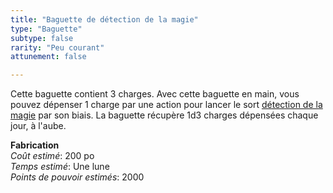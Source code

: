 ```yaml
---
title: "Baguette de détection de la magie"
type: "Baguette"
subtype: false
rarity: "Peu courant"
attunement: false

---
```

Cette baguette contient 3 charges. Avec cette baguette en main, vous pouvez dépenser 1 charge par une action pour lancer le sort [détection de la magie](/grimoire/detection-de-la-magie/) par son biais. La baguette récupère 1d3 charges dépensées chaque jour, à l'aube.  

**Fabrication**  
*Coût estimé*: 200 po  
*Temps estimé*: Une lune  
*Points de pouvoir estimés*: 2000  
